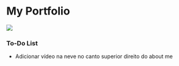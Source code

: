 # My Portfolio 
![](https://i.pinimg.com/736x/49/e5/8e/49e58e06347e5251c93e3ad18f952c56.jpg)
### To-Do List
- Adicionar vídeo na neve no canto superior direito do about me